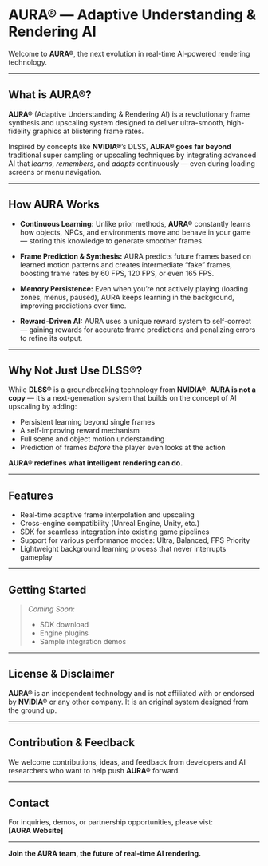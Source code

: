 # AURA® — Adaptive Understanding & Rendering AI

Welcome to **AURA®**, the next evolution in real-time AI-powered rendering technology.

---

## What is AURA®?

**AURA®** (Adaptive Understanding & Rendering AI) is a revolutionary frame synthesis and upscaling system designed to deliver ultra-smooth, high-fidelity graphics at blistering frame rates.

Inspired by concepts like **NVIDIA®**’s DLSS, **AURA® goes far beyond** traditional super sampling or upscaling techniques by integrating advanced AI that *learns*, *remembers*, and *adapts* continuously — even during loading screens or menu navigation.

---

## How AURA Works

- **Continuous Learning:** Unlike prior methods, **AURA®** constantly learns how objects, NPCs, and environments move and behave in your game — storing this knowledge to generate smoother frames.
  
- **Frame Prediction & Synthesis:** AURA predicts future frames based on learned motion patterns and creates intermediate “fake” frames, boosting frame rates by 60 FPS, 120 FPS, or even 165 FPS.
  
- **Memory Persistence:** Even when you’re not actively playing (loading zones, menus, paused), AURA keeps learning in the background, improving predictions over time.
  
- **Reward-Driven AI:** AURA uses a unique reward system to self-correct — gaining rewards for accurate frame predictions and penalizing errors to refine its output.

---

## Why Not Just Use DLSS®?

While **DLSS®** is a groundbreaking technology from **NVIDIA®**, **AURA is not a copy** — it’s a next-generation system that builds on the concept of AI upscaling by adding:

- Persistent learning beyond single frames
- A self-improving reward mechanism
- Full scene and object motion understanding
- Prediction of frames *before* the player even looks at the action

**AURA® redefines what intelligent rendering can do.**

---

## Features

- Real-time adaptive frame interpolation and upscaling
- Cross-engine compatibility (Unreal Engine, Unity, etc.)
- SDK for seamless integration into existing game pipelines
- Support for various performance modes: Ultra, Balanced, FPS Priority
- Lightweight background learning process that never interrupts gameplay

---

## Getting Started

> _Coming Soon:_  
> - SDK download  
> - Engine plugins  
> - Sample integration demos  

---

## License & Disclaimer

**AURA®** is an independent technology and is not affiliated with or endorsed by **NVIDIA®** or any other company. It is an original system designed from the ground up.

---

## Contribution & Feedback

We welcome contributions, ideas, and feedback from developers and AI researchers who want to help push **AURA®** forward.

---

## Contact

For inquiries, demos, or partnership opportunities, please vist:  
**[AURA Website]**

---

**Join the AURA team, the future of real-time AI rendering.**


